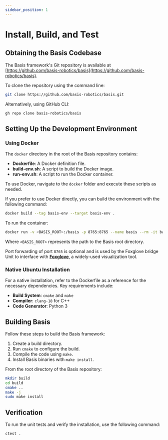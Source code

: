 ```yaml
---
sidebar_position: 1
---
```

# Install, Build, and Test

## Obtaining the Basis Codebase

The Basis framework's Git repository is available at [https://github.com/basis-robotics/basis](https://github.com/basis-robotics/basis).

To clone the repository using the command line:
```bash
git clone https://github.com/basis-robotics/basis.git
```

Alternatively, using GitHub CLI:
```bash
gh repo clone basis-robotics/basis
```

## Setting Up the Development Environment

### Using Docker

The `docker` directory in the root of the Basis repository contains:
- **Dockerfile**: A Docker definition file.
- **build-env.sh**: A script to build the Docker image.
- **run-env.sh**: A script to run the Docker container.


To use Docker, navigate to the `docker` folder and execute these scripts as needed.


If you prefer to use Docker directly, you can build the environment with the following command:
```bash
docker build --tag basis-env --target basis-env .
```

To run the container:
```bash
docker run -v <BASIS_ROOT>:/basis -p 8765:8765 --name basis --rm -it basis-env /bin/bash
```

Where `<BASIS_ROOT>` represents the path to the Basis root directory.

Port forwarding of port `8765` is optional and is used by the Foxglove bridge Unit to interface with [**Foxglove**](https://foxglove.dev/), a widely-used visualization tool.

### Native Ubuntu Installation

For a native installation, refer to the Dockerfile as a reference for the necessary dependencies. Key requirements include:
- **Build System**: `cmake` and `make`
- **Compiler**: `clang-18` for C++
- **Code Generator**: Python 3

## Building Basis

Follow these steps to build the Basis framework:

1. Create a build directory.
2. Run `cmake` to configure the build.
3. Compile the code using `make`.
4. Install Basis binaries with `make install`.

From the root directory of the Basis repository:
```bash
mkdir build
cd build
cmake ..
make -j
sudo make install
```

## Verification

To run the unit tests and verify the installation, use the following command:
```bash
ctest .
```

